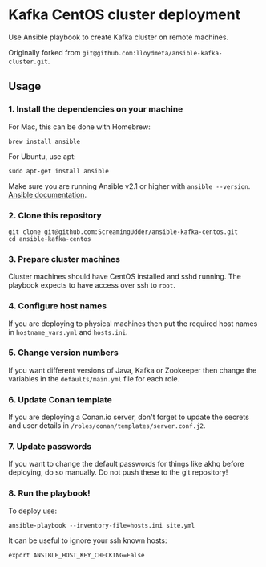 # Kafka CentOS cluster deployment

Use Ansible playbook to create Kafka cluster on remote machines.

Originally forked from `git@github.com:lloydmeta/ansible-kafka-cluster.git`.

## Usage

### 1. Install the dependencies on your machine

For Mac, this can be done with Homebrew:
```
brew install ansible
```

For Ubuntu, use apt:
```
sudo apt-get install ansible
```

Make sure you are running Ansible v2.1 or higher with `ansible --version`.
[Ansible documentation](http://docs.ansible.com/intro_installation.html).

### 2. Clone this repository

```
git clone git@github.com:ScreamingUdder/ansible-kafka-centos.git
cd ansible-kafka-centos
```

### 3. Prepare cluster machines

Cluster machines should have CentOS installed and sshd running. The playbook expects to have access over ssh to `root`.

### 4. Configure host names

If you are deploying to physical machines then put the required host names in `hostname_vars.yml` and `hosts.ini`.

### 5. Change version numbers

If you want different versions of Java, Kafka or Zookeeper then change the variables in the `defaults/main.yml` file for each role.

### 6. Update Conan template

If you are deploying a Conan.io server, don't forget to update the secrets and user details in `/roles/conan/templates/server.conf.j2`.

### 7. Update passwords

If you want to change the default passwords for things like akhq before deploying, do so manually. Do not push these to the git repository!

### 8. Run the playbook!

To deploy use:
```
ansible-playbook --inventory-file=hosts.ini site.yml
```
It can be useful to ignore your ssh known hosts:
```
export ANSIBLE_HOST_KEY_CHECKING=False
```
